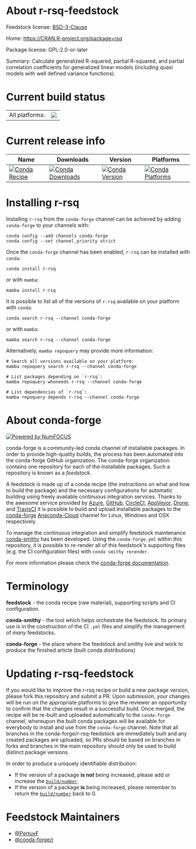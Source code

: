 About r-rsq-feedstock
=====================

Feedstock license: [BSD-3-Clause](https://github.com/conda-forge/r-rsq-feedstock/blob/main/LICENSE.txt)

Home: https://CRAN.R-project.org/package=rsq

Package license: GPL-2.0-or-later

Summary: Calculate generalized R-squared, partial R-squared, and partial correlation coefficients for generalized linear models (including quasi models with well defined variance functions).

Current build status
====================


<table><tr><td>All platforms:</td>
    <td>
      <a href="https://dev.azure.com/conda-forge/feedstock-builds/_build/latest?definitionId=6446&branchName=main">
        <img src="https://dev.azure.com/conda-forge/feedstock-builds/_apis/build/status/r-rsq-feedstock?branchName=main">
      </a>
    </td>
  </tr>
</table>

Current release info
====================

| Name | Downloads | Version | Platforms |
| --- | --- | --- | --- |
| [![Conda Recipe](https://img.shields.io/badge/recipe-r--rsq-green.svg)](https://anaconda.org/conda-forge/r-rsq) | [![Conda Downloads](https://img.shields.io/conda/dn/conda-forge/r-rsq.svg)](https://anaconda.org/conda-forge/r-rsq) | [![Conda Version](https://img.shields.io/conda/vn/conda-forge/r-rsq.svg)](https://anaconda.org/conda-forge/r-rsq) | [![Conda Platforms](https://img.shields.io/conda/pn/conda-forge/r-rsq.svg)](https://anaconda.org/conda-forge/r-rsq) |

Installing r-rsq
================

Installing `r-rsq` from the `conda-forge` channel can be achieved by adding `conda-forge` to your channels with:

```
conda config --add channels conda-forge
conda config --set channel_priority strict
```

Once the `conda-forge` channel has been enabled, `r-rsq` can be installed with `conda`:

```
conda install r-rsq
```

or with `mamba`:

```
mamba install r-rsq
```

It is possible to list all of the versions of `r-rsq` available on your platform with `conda`:

```
conda search r-rsq --channel conda-forge
```

or with `mamba`:

```
mamba search r-rsq --channel conda-forge
```

Alternatively, `mamba repoquery` may provide more information:

```
# Search all versions available on your platform:
mamba repoquery search r-rsq --channel conda-forge

# List packages depending on `r-rsq`:
mamba repoquery whoneeds r-rsq --channel conda-forge

# List dependencies of `r-rsq`:
mamba repoquery depends r-rsq --channel conda-forge
```


About conda-forge
=================

[![Powered by
NumFOCUS](https://img.shields.io/badge/powered%20by-NumFOCUS-orange.svg?style=flat&colorA=E1523D&colorB=007D8A)](https://numfocus.org)

conda-forge is a community-led conda channel of installable packages.
In order to provide high-quality builds, the process has been automated into the
conda-forge GitHub organization. The conda-forge organization contains one repository
for each of the installable packages. Such a repository is known as a *feedstock*.

A feedstock is made up of a conda recipe (the instructions on what and how to build
the package) and the necessary configurations for automatic building using freely
available continuous integration services. Thanks to the awesome service provided by
[Azure](https://azure.microsoft.com/en-us/services/devops/), [GitHub](https://github.com/),
[CircleCI](https://circleci.com/), [AppVeyor](https://www.appveyor.com/),
[Drone](https://cloud.drone.io/welcome), and [TravisCI](https://travis-ci.com/)
it is possible to build and upload installable packages to the
[conda-forge](https://anaconda.org/conda-forge) [Anaconda-Cloud](https://anaconda.org/)
channel for Linux, Windows and OSX respectively.

To manage the continuous integration and simplify feedstock maintenance
[conda-smithy](https://github.com/conda-forge/conda-smithy) has been developed.
Using the ``conda-forge.yml`` within this repository, it is possible to re-render all of
this feedstock's supporting files (e.g. the CI configuration files) with ``conda smithy rerender``.

For more information please check the [conda-forge documentation](https://conda-forge.org/docs/).

Terminology
===========

**feedstock** - the conda recipe (raw material), supporting scripts and CI configuration.

**conda-smithy** - the tool which helps orchestrate the feedstock.
                   Its primary use is in the construction of the CI ``.yml`` files
                   and simplify the management of *many* feedstocks.

**conda-forge** - the place where the feedstock and smithy live and work to
                  produce the finished article (built conda distributions)


Updating r-rsq-feedstock
========================

If you would like to improve the r-rsq recipe or build a new
package version, please fork this repository and submit a PR. Upon submission,
your changes will be run on the appropriate platforms to give the reviewer an
opportunity to confirm that the changes result in a successful build. Once
merged, the recipe will be re-built and uploaded automatically to the
`conda-forge` channel, whereupon the built conda packages will be available for
everybody to install and use from the `conda-forge` channel.
Note that all branches in the conda-forge/r-rsq-feedstock are
immediately built and any created packages are uploaded, so PRs should be based
on branches in forks and branches in the main repository should only be used to
build distinct package versions.

In order to produce a uniquely identifiable distribution:
 * If the version of a package **is not** being increased, please add or increase
   the [``build/number``](https://docs.conda.io/projects/conda-build/en/latest/resources/define-metadata.html#build-number-and-string).
 * If the version of a package **is** being increased, please remember to return
   the [``build/number``](https://docs.conda.io/projects/conda-build/en/latest/resources/define-metadata.html#build-number-and-string)
   back to 0.

Feedstock Maintainers
=====================

* [@PertuyF](https://github.com/PertuyF/)
* [@conda-forge/r](https://github.com/conda-forge/r/)

